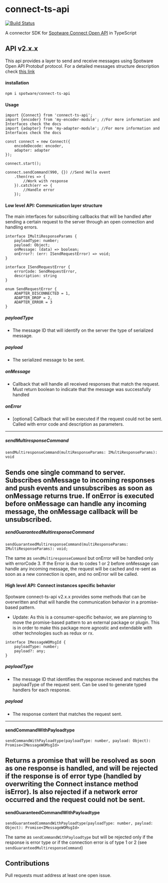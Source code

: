 # connect-ts-api
[![Build Status](https://travis-ci.org/spotware/connect-ts-api.svg?branch=master)](https://travis-ci.org/spotware/connect-ts-api)

A connector SDK for [Spotware Connect Open API](https://connect.spotware.com/docs/api-reference) in TypeScript

## API v2.x.x
This api provides a layer to send and receive messages using Spotware Open API Protobuf protocol.
For a detailed messages structure description check [this link](https://connect.spotware.com/docs/api-reference/developer-library/protobuf-protocol-intro)

#### installation
```
npm i spotware/connect-ts-api
```
#### Usage
```
import {Connect} from 'connect-ts-api';
import {encoder} from 'my-encoder-module'; //For more information and Interfaces check the docs
import {adapter} from 'my-adapter-module'; //For more information and Interfaces check the docs

const connect = new Connect({
    encodeDecode: encoder,
    adapter: adapter
});

connect.start();

connect.sendCommand(990, {}) //Send Hello event
    .then(res => { 
        //Work with response
    }).catch(err => {
        //Handle error
    });
```

#### Low level API: Communication layer structure
The main interfaces for subscribing callbacks that will be handled after sending a certain request to the server
through an open connection and handling errors.
```
interface IMultiResponseParams {
    payloadType: number;
    payload: Object;
    onMessage: (data) => boolean;
    onError?: (err: ISendRequestError) => void;
}

interface ISendRequestError {
    errorCode: SendRequestError,
    description: string
}

enum SendRequestError {
    ADAPTER_DISCONNECTED = 1,
    ADAPTER_DROP = 2,
    ADAPTER_ERROR = 3
}
```
##### payloadType
* The message ID that will identify on the server the type of serialized message.
##### payload
* The serialized message to be sent.
##### onMessage
* Callback that will handle all received responses that match the request. Must return boolean
to indicate that the message was successfully handled
##### onError
* [optional] Callback that will be executed if the request could not be sent. Called with
error code and description as parameters.
---
##### sendMultiresponseCommand
```
sendMultiresponseCommand(multiResponseParams: IMultiResponseParams): void
```
Sends one single command to server. Subscribes onMessage to incoming responses and push events
and unsubscribes as soon as onMessage returns true. 
If onError is executed before onMessage can handle any incoming message, the onMessage
 callback will be unsubscribed.
---
##### sendGuaranteedMultiresponseCommand
```
sendGuaranteedMultiresponseCommand(multiResponseParams: IMultiResponseParams): void;
```
The same as `sendMultiresponseCommand` but onError will be handled only with errorCode 3. 
If the Error is due to codes 1 or 2 before onMessage can handle any incoming message, the request 
will be cached and re-sent as soon as a new connection is open, and no onError will be called.

#### High level API: Connect instances specific behavior
Spotware connect-ts-api v2.x.x provides some methods that can be overwritten and that will handle 
the communication behavior in a promise-based pattern.
* Update: As this is a consumer-specific behavior, we are planning to move the promise-based
pattern to an external package or plugin. This is in order to make this package more agnostic
and extendable with other technologies such as redux or rx.

```
interface IMessageWOMsgId {
    payloadType: number;
    payload?: any;
}
```
##### payloadType
* The message ID that identifies the response recieved and matches the payloadType of the request sent.
Can be used to generate typed handlers for each response.
##### payload
* The response content that matches the request sent.
---
#### sendCommandWithPayloadtype
```
sendCommandWithPayloadtype(payloadType: number, payload: Object): Promise<IMessageWOMsgId>
```
Returns a promise that will be resolved as soon as one response is handled, and will be rejected
if the response is of error type (handled by overwriting the Connect instance method isError). Is
also rejected if a network error occurred and the request could not be sent.
---
#### sendGuaranteedCommandWithPayloadtype
```
sendGuaranteedCommandWithPayloadtype(payloadType: number, payload: Object): Promise<IMessageWOMsgId>
```
The same as `sendCommandWithPayloadtype` but will be rejected only if the response is error type
or if the connection error is of type 1 or 2 (see `sendGuaranteedMultiresponseCommand`)
## Contributions
Pull requests must address at least one open issue.
